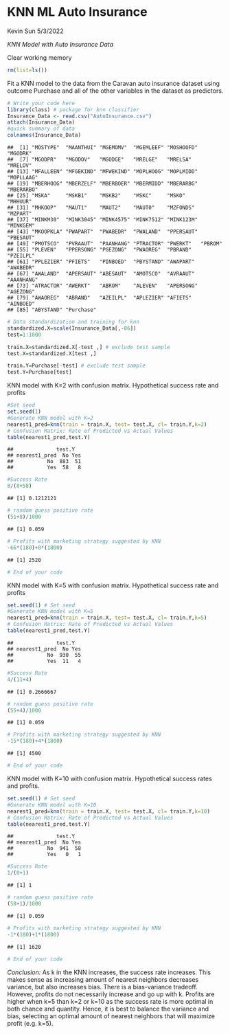 KNN ML Auto Insurance
================
Kevin Sun
5/3/2022

*KNN Model with Auto Insurance Data*

Clear working memory

``` r
rm(list=ls())
```

Fit a KNN model to the data from the Caravan auto insurance dataset
using outcome Purchase and all of the other variables in the dataset as
predictors.

``` r
# Write your code here
library(class) # package for knn classifier
Insurance_Data <- read.csv("AutoInsurance.csv")
attach(Insurance_Data)
#quick summary of data
colnames(Insurance_Data)
```

    ##  [1] "MOSTYPE"  "MAANTHUI" "MGEMOMV"  "MGEMLEEF" "MOSHOOFD" "MGODRK"  
    ##  [7] "MGODPR"   "MGODOV"   "MGODGE"   "MRELGE"   "MRELSA"   "MRELOV"  
    ## [13] "MFALLEEN" "MFGEKIND" "MFWEKIND" "MOPLHOOG" "MOPLMIDD" "MOPLLAAG"
    ## [19] "MBERHOOG" "MBERZELF" "MBERBOER" "MBERMIDD" "MBERARBG" "MBERARBO"
    ## [25] "MSKA"     "MSKB1"    "MSKB2"    "MSKC"     "MSKD"     "MHHUUR"  
    ## [31] "MHKOOP"   "MAUT1"    "MAUT2"    "MAUT0"    "MZFONDS"  "MZPART"  
    ## [37] "MINKM30"  "MINK3045" "MINK4575" "MINK7512" "MINK123M" "MINKGEM" 
    ## [43] "MKOOPKLA" "PWAPART"  "PWABEDR"  "PWALAND"  "PPERSAUT" "PBESAUT" 
    ## [49] "PMOTSCO"  "PVRAAUT"  "PAANHANG" "PTRACTOR" "PWERKT"   "PBROM"   
    ## [55] "PLEVEN"   "PPERSONG" "PGEZONG"  "PWAOREG"  "PBRAND"   "PZEILPL" 
    ## [61] "PPLEZIER" "PFIETS"   "PINBOED"  "PBYSTAND" "AWAPART"  "AWABEDR" 
    ## [67] "AWALAND"  "APERSAUT" "ABESAUT"  "AMOTSCO"  "AVRAAUT"  "AAANHANG"
    ## [73] "ATRACTOR" "AWERKT"   "ABROM"    "ALEVEN"   "APERSONG" "AGEZONG" 
    ## [79] "AWAOREG"  "ABRAND"   "AZEILPL"  "APLEZIER" "AFIETS"   "AINBOED" 
    ## [85] "ABYSTAND" "Purchase"

``` r
# Data standardization and training for knn
standardized.X=scale(Insurance_Data[,-86])
test=1:1000

train.X=standardized.X[-test ,] # exclude test sample
test.X=standardized.X[test ,]

train.Y=Purchase[-test] # exclude test sample
test.Y=Purchase[test]
```

KNN model with K=2 with confusion matrix. Hypothetical success rate and
profits

``` r
#Set seed
set.seed(1) 
#Generate KNN model with K=2
nearest1_pred=knn(train = train.X, test= test.X, cl= train.Y,k=2)
# Confusion Matrix: Rate of Predicted vs Actual Values
table(nearest1_pred,test.Y)
```

    ##              test.Y
    ## nearest1_pred  No Yes
    ##           No  883  51
    ##           Yes  58   8

``` r
#Success Rate
8/(8+58)
```

    ## [1] 0.1212121

``` r
# random guess positive rate
(51+8)/1000
```

    ## [1] 0.059

``` r
# Profits with marketing strategy suggested by KNN
-66*(180)+8*(1800)
```

    ## [1] 2520

``` r
# End of your code
```

KNN model with K=5 with confusion matrix. Hypothetical success rate and
profits

``` r
set.seed(1) # Set seed
#Generate KNN model with K=5
nearest1_pred=knn(train = train.X, test= test.X, cl= train.Y,k=5)
# Confusion Matrix: Rate of Predicted vs Actual Values
table(nearest1_pred,test.Y)
```

    ##              test.Y
    ## nearest1_pred  No Yes
    ##           No  930  55
    ##           Yes  11   4

``` r
#Success Rate
4/(11+4)
```

    ## [1] 0.2666667

``` r
# random guess positive rate
(55+4)/1000
```

    ## [1] 0.059

``` r
# Profits with marketing strategy suggested by KNN
-15*(180)+4*(1800)
```

    ## [1] 4500

``` r
# End of your code
```

KNN model with K=10 with confusion matrix. Hypothetical success rates
and profits.

``` r
set.seed(1) # Set seed
#Generate KNN model with K=10
nearest1_pred=knn(train = train.X, test= test.X, cl= train.Y,k=10)
# Confusion Matrix: Rate of Predicted vs Actual Values
table(nearest1_pred,test.Y)
```

    ##              test.Y
    ## nearest1_pred  No Yes
    ##           No  941  58
    ##           Yes   0   1

``` r
#Success Rate
1/(0+1)
```

    ## [1] 1

``` r
# random guess positive rate
(58+1)/1000
```

    ## [1] 0.059

``` r
# Profits with marketing strategy suggested by KNN
-1*(180)+1*(1800)
```

    ## [1] 1620

``` r
# End of your code
```

*Conclusion:* As k in the KNN increases, the success rate increases.
This makes sense as increasing amount of nearest neighbors decreases
variance, but also increases bias. There is a bias-variance tradeoff.
However, profits do not necessarily increase and go up with k. Profits
are higher when k=5 than k=2 or k=10 as the success rate is more optimal
in both chance and quantity. Hence, it is best to balance the variance
and bias, selecting an optimal amount of nearest neighbors that will
maximize profit (e.g. k=5).

